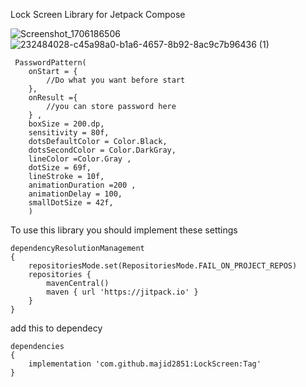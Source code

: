 
Lock Screen Library for Jetpack Compose

![Screenshot_1706186506](https://github.com/majid2851/LockScreen/assets/46685643/58452a96-23fb-4828-8ca4-dff7710521fb) 
![232484028-c45a98a0-b1a6-4657-8b92-8ac9c7b96436 (1)](https://github.com/majid2851/LockScreen/assets/46685643/8244bd63-dcb7-42f7-87ce-854ee7c235d8)







	 PasswordPattern(
		onStart = {
		    //Do what you want before start     
		}, 
		onResult ={
		    //you can store password here      
		} ,
		boxSize = 200.dp,
		sensitivity = 80f,
		dotsDefaultColor = Color.Black,
		dotsSecondColor = Color.DarkGray,
		lineColor =Color.Gray ,
		dotSize = 69f,
		lineStroke = 10f,
		animationDuration =200 ,
		animationDelay = 100,
		smallDotSize = 42f,
	    )




To use this library you should implement these settings



	dependencyResolutionManagement
	{
		repositoriesMode.set(RepositoriesMode.FAIL_ON_PROJECT_REPOS)
		repositories {
			mavenCentral()
			maven { url 'https://jitpack.io' }
		}
	}
 

add this to dependecy


	dependencies 
	{
		implementation 'com.github.majid2851:LockScreen:Tag'
	}
 


